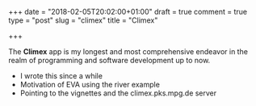 +++
date = "2018-02-05T20:02:00+01:00"
draft = true
comment = true
type = "post"
slug = "climex"
title = "Climex"

+++

The **Climex** app is my longest and most comprehensive endeavor in the realm of programming and software development up to now.

- I wrote this since a while
- Motivation of EVA using the river example
- Pointing to the vignettes and the climex.pks.mpg.de server
